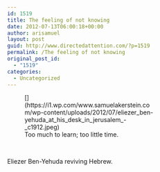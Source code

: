 ```yaml
---
id: 1519
title: The feeling of not knowing
date: 2012-07-13T06:00:18+00:00
author: arisamuel
layout: post
guid: http://www.directedattention.com/?p=1519
permalink: /The feeling of not knowing
original_post_id:
  - "1519"
categories:
  - Uncategorized
---
```

<figure id="attachment_1520" style="width: 300px" class="wp-caption alignleft">[<img class="size-medium wp-image-1520" title="Eliezer_Ben-Yehuda_at_his_desk_in_Jerusalem_-_c1912" src="https://i2.wp.com/www.samuelakerstein.com/wp-content/uploads/2012/07/eliezer_ben-yehuda_at_his_desk_in_jerusalem_-_c1912-300x179.jpeg?fit=300%2C179" alt="" srcset="https://i1.wp.com/www.samuelakerstein.com/wp-content/uploads/2012/07/eliezer_ben-yehuda_at_his_desk_in_jerusalem_-_c1912.jpeg?w=600 600w, https://i1.wp.com/www.samuelakerstein.com/wp-content/uploads/2012/07/eliezer_ben-yehuda_at_his_desk_in_jerusalem_-_c1912.jpeg?resize=300%2C179 300w" sizes="(max-width: 300px) 85vw, 300px" data-recalc-dims="1" />](https://i1.wp.com/www.samuelakerstein.com/wp-content/uploads/2012/07/eliezer_ben-yehuda_at_his_desk_in_jerusalem_-_c1912.jpeg)<figcaption class="wp-caption-text">Too much to learn; too little time.</figcaption></figure> 

&nbsp;

Eliezer Ben-Yehuda reviving Hebrew.